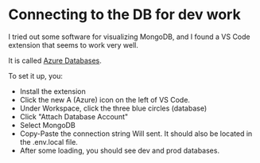 # Connecting to the DB for dev work

I tried out some software for visualizing MongoDB, and I found a VS Code extension that seems to work very well. 

It is called [Azure Databases](https://marketplace.visualstudio.com/items?itemName=ms-azuretools.vscode-cosmosdb).

To set it up, you:

* Install the extension
* Click the new A (Azure) icon on the left of VS Code.
* Under Workspace, click the three blue circles (database)
* Click "Attach Database Account"
* Select MongoDB
* Copy-Paste the connection string Will sent. It should also be located in the .env.local file.
* After some loading, you should see dev and prod databases. 
